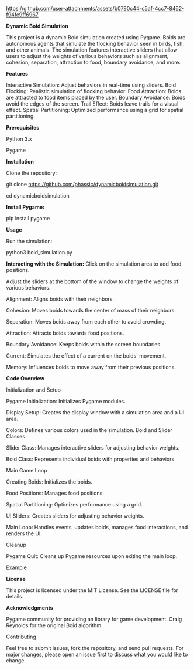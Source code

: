 


https://github.com/user-attachments/assets/b0790c44-c5af-4cc7-8462-f94fe9ff6967



**Dynamic Boid Simulation**

This project is a dynamic Boid simulation created using Pygame. Boids are autonomous agents that simulate the flocking behavior seen in birds, fish, and other animals. The simulation features interactive sliders that allow users to adjust the weights of various behaviors such as alignment, cohesion, separation, attraction to food, boundary avoidance, and more.




**Features**

Interactive Simulation: Adjust behaviors in real-time using sliders.
Boid Flocking: Realistic simulation of flocking behavior.
Food Attraction: Boids are attracted to food items placed by the user.
Boundary Avoidance: Boids avoid the edges of the screen.
Trail Effect: Boids leave trails for a visual effect.
Spatial Partitioning: Optimized performance using a grid for spatial partitioning.

**Prerequisites**

Python 3.x

Pygame

**Installation**

Clone the repository:

git clone https://github.com/phassic/dynamicboidsimulation.git

cd dynamicboidsimulation

**Install Pygame:**

pip install pygame

**Usage**

Run the simulation:

python3 boid_simulation.py

**Interacting with the Simulation:**
Click on the simulation area to add food positions.

Adjust the sliders at the bottom of the window to change the weights of various behaviors.

Alignment: Aligns boids with their neighbors.

Cohesion: Moves boids towards the center of mass of their neighbors.

Separation: Moves boids away from each other to avoid crowding.

Attraction: Attracts boids towards food positions.

Boundary Avoidance: Keeps boids within the screen boundaries.

Current: Simulates the effect of a current on the boids' movement.

Memory: Influences boids to move away from their previous positions.


**Code Overview**

Initialization and Setup

Pygame Initialization: Initializes Pygame modules.

Display Setup: Creates the display window with a simulation area and a UI area.

Colors: Defines various colors used in the simulation.
Boid and Slider Classes

Slider Class: Manages interactive sliders for adjusting behavior weights.

Boid Class: Represents individual boids with properties and behaviors.

Main Game Loop

Creating Boids: Initializes the boids.

Food Positions: Manages food positions.

Spatial Partitioning: Optimizes performance using a grid.

UI Sliders: Creates sliders for adjusting behavior weights.

Main Loop: Handles events, updates boids, manages food interactions, and renders the UI.

Cleanup

Pygame Quit: Cleans up Pygame resources upon exiting the main loop.

Example

**License**

This project is licensed under the MIT License. See the LICENSE file for details.

**Acknowledgments**

Pygame community for providing an  library for game development.
Craig Reynolds for the original Boid algorithm.

Contributing

Feel free to submit issues, fork the repository, and send pull requests. For major changes, please open an issue first to discuss what you would like to change.
